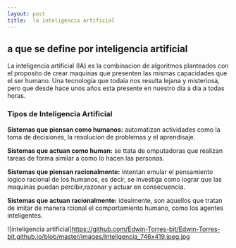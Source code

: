 ```yaml
---
layout: post
title:  la inteligencia artificial
---
```



## a que se define por inteligencia artificial
La inteligencia artificial (IA) es la combinacion de algoritmos planteados con el proposito de crear maquinas que presenten las mismas capacidades que el ser humano. Una tecnologia que todaia nos resulta lejana y misteriosa, pero que desde hace unos años esta presente en nuestro dia a dia a todas horas.

### Tipos de Inteligencia Artificial
**Sistemas que piensan como humanos:** automatizan actividades como la toma de decisiones, la resolucion de problemas y  el aprendisaje.


**Sistemas que actuan como human:** se ttata de omputadoras que realizan tareas de forma similar a como lo hacen las personas.


**Sistemas que piensan racionalmente:** intentan emular el pensamiento logico racional de los humanos, es decir, se investiga como lograr que las maquinas puedan percibir,razonar y actuar en consecuencia.

**Sistemas que actuan racionalmente:** idealmente, son aquellos que tratan de imitar de manera rcional el comportamiento humano, como los agentes inteligentes.


![inteligencia artificial]https://github.com/Edwin-Torres-bit/Edwin-Torres-bit.github.io/blob/master/images/Inteligencia_746x419.jpeg.jpg

